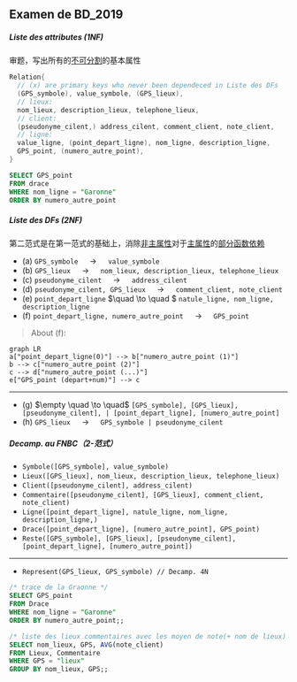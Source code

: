 ## Examen de BD_2019

##### Liste des attributes (1NF)

审题，写出所有的<u>不可分割</u>的基本属性

```c
Relation{
  // (x) are primary keys who never been dependeced in Liste des DFs
  (GPS_symbole), value_symbole, (GPS_lieux), 
  // lieux:
  nom_lieux, description_lieux, telephone_lieux,
  // client:
  (pseudonyme_cilent,) address_cilent, comment_client, note_client,
  // ligne:
  value_ligne, (point_depart_ligne), nom_ligne, description_ligne, 
  GPS_point, (numero_autre_point),
}
```

```sql
SELECT GPS_point
FROM drace
WHERE nom_ligne = "Garonne"
ORDER BY numero_autre_point
```



##### Liste des DFs (2NF)

第二范式是在第一范式的基础上，消除<u>非主属性</u>对于<u>主属性</u>的<u>部分函数依赖</u>

- (a) `GPS_symbole` $\quad \to \quad$ `value_symbole`
- (b) `GPS_lieux` $\quad \to \quad$ `nom_lieux, description_lieux, telephone_lieux`
- (c) `pseudonyme_cilent` $\quad \to \quad$ `address_cilent`
- (d) `pseudonyme_cilent, GPS_lieux` $\quad \to \quad$ `comment_client, note_client`
- (e) `point_depart_ligne` $\quad \to \quad $ `natule_ligne, nom_ligne, description_ligne`
- (f) `point_depart_ligne, numero_autre_point` $\quad \to \quad$ `GPS_point`

>  About (f):

```mermaid
graph LR
a["point_depart_ligne(0)"] --> b["numero_autre_point (1)"]
b --> c["numero_autre_point (2)"]
c --> d["numero_autre_point (...)"]
e["GPS_point (depart+num)"] --> c
```

---

- (g) $\empty \quad \to \quad$ `[GPS_symbole], [GPS_lieux], [pseudonyme_cilent], | [point_depart_ligne], [numero_autre_point]`
- (h) `GPS_lieux` $\quad \to \quad$ `GPS_symbole | pseudonyme_cilent`



##### Decamp. au FNBC（2-范式）

- `Symbole([GPS_symbole], value_symbole)`
- `Lieux([GPS_lieux], nom_lieux, description_lieux, telephone_lieux)`
- `Client([pseudonyme_cilent], address_cilent)`
- `Commentaire([pseudonyme_cilent], [GPS_lieux], comment_client, note_client)`
- `Ligne([point_depart_ligne], natule_ligne, nom_ligne, description_ligne,)`
- `Drace([point_depart_ligne], [numero_autre_point], GPS_point)`
- `Reste([GPS_symbole], [GPS_lieux], [pseudonyme_cilent], [point_depart_ligne], [numero_autre_point])`

---

- `Represent(GPS_lieux, GPS_symbole) // Decamp. 4N`



```sql
/* trace de la Graonne */
SELECT GPS_point
FROM Drace
WHERE nom_ligne = "Garonne"
ORDER BY numero_autre_point;;
```



```sql
/* liste des lieux commentaires avec les moyen de note(+ nom de lieux) */
SELECT nom_lieux, GPS, AVG(note_client)
FROM Lieux, Commentaire
WHERE GPS = "lieux"
GROUP BY nom_lieux, GPS;;
```

